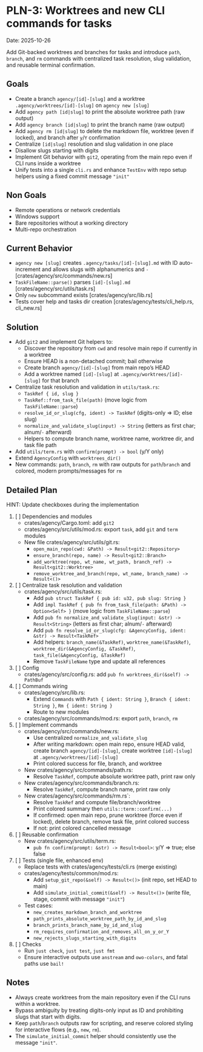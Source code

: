 # PLN-3: Worktrees and new CLI commands for tasks

Date: 2025-10-26

Add Git-backed worktrees and branches for tasks and introduce `path`, `branch`, and `rm` commands with centralized task resolution, slug validation, and reusable terminal confirmation.

## Goals

- Create a branch `agency/[id]-[slug]` and a worktree `.agency/worktrees/[id]-[slug]` on `agency new [slug]`
- Add `agency path [id|slug]` to print the absolute worktree path (raw output)
- Add `agency branch [id|slug]` to print the branch name (raw output)
- Add `agency rm [id|slug]` to delete the markdown file, worktree (even if locked), and branch after `y`/`Y` confirmation
- Centralize `[id|slug]` resolution and slug validation in one place
- Disallow slugs starting with digits
- Implement Git behavior with `git2`, operating from the main repo even if CLI runs inside a worktree
- Unify tests into a single `cli.rs` and enhance `TestEnv` with repo setup helpers using a fixed commit message `"init"`

## Non Goals

- Remote operations or network credentials
- Windows support
- Bare repositories without a working directory
- Multi-repo orchestration

## Current Behavior

- `agency new [slug]` creates `.agency/tasks/[id]-[slug].md` with ID auto-increment and allows slugs with alphanumerics and `-` [crates/agency/src/commands/new.rs]
- `TaskFileName::parse()` parses `[id]-[slug].md` [crates/agency/src/utils/task.rs]
- Only `new` subcommand exists [crates/agency/src/lib.rs]
- Tests cover help and tasks dir creation [crates/agency/tests/cli_help.rs, cli_new.rs]

## Solution

- Add `git2` and implement Git helpers to:
  - Discover the repository from `cwd` and resolve main repo if currently in a worktree
  - Ensure HEAD is a non-detached commit; bail otherwise
  - Create branch `agency/[id]-[slug]` from main repo’s HEAD
  - Add a worktree named `[id]-[slug]` at `.agency/worktrees/[id]-[slug]` for that branch
- Centralize task resolution and validation in `utils/task.rs`:
  - `TaskRef { id, slug }`
  - `TaskRef::from_task_file(path)` (move logic from `TaskFileName::parse`)
  - `resolve_id_or_slug(cfg, ident) -> TaskRef` (digits-only => ID; else slug)
  - `normalize_and_validate_slug(input) -> String` (letters as first char; alnum/`-` afterward)
  - Helpers to compute branch name, worktree name, worktree dir, and task file path
- Add `utils/term.rs` with `confirm(prompt) -> bool` (y/Y only)
- Extend `AgencyConfig` with `worktrees_dir()`
- New commands: `path`, `branch`, `rm` with raw outputs for `path`/`branch` and colored, modern prompts/messages for `rm`

## Detailed Plan

HINT: Update checkboxes during the implementation

1. [ ] Dependencies and modules
   - crates/agency/Cargo.toml: add `git2`
   - crates/agency/src/utils/mod.rs: export `task`, add `git` and `term` modules
   - New file crates/agency/src/utils/git.rs:
     - `open_main_repo(cwd: &Path) -> Result<git2::Repository>`
     - `ensure_branch(repo, name) -> Result<git2::Branch>`
     - `add_worktree(repo, wt_name, wt_path, branch_ref) -> Result<git2::Worktree>`
     - `remove_worktree_and_branch(repo, wt_name, branch_name) -> Result<()>`
2. [ ] Centralize task resolution and validation
   - crates/agency/src/utils/task.rs:
     - Add `pub struct TaskRef { pub id: u32, pub slug: String }`
     - Add `impl TaskRef { pub fn from_task_file(path: &Path) -> Option<Self> }` (move logic from `TaskFileName::parse`)
     - Add `pub fn normalize_and_validate_slug(input: &str) -> Result<String>` (letters as first char; alnum/`-` afterward)
     - Add `pub fn resolve_id_or_slug(cfg: &AgencyConfig, ident: &str) -> Result<TaskRef>`
     - Add helpers: `branch_name(&TaskRef)`, `worktree_name(&TaskRef)`, `worktree_dir(&AgencyConfig, &TaskRef)`, `task_file(&AgencyConfig, &TaskRef)`
     - Remove `TaskFileName` type and update all references
3. [ ] Config
   - crates/agency/src/config.rs: add `pub fn worktrees_dir(&self) -> PathBuf`
4. [ ] Commands wiring
   - crates/agency/src/lib.rs:
     - Extend `Commands` with `Path { ident: String }`, `Branch { ident: String }`, `Rm { ident: String }`
     - Route to new modules
   - crates/agency/src/commands/mod.rs: export `path`, `branch`, `rm`
5. [ ] Implement commands
   - crates/agency/src/commands/new.rs:
     - Use centralized `normalize_and_validate_slug`
     - After writing markdown: open main repo, ensure HEAD valid, create branch `agency/[id]-[slug]`, create worktree `[id]-[slug]` at `.agency/worktrees/[id]-[slug]`
     - Print colored success for file, branch, and worktree
   - New crates/agency/src/commands/path.rs:
     - Resolve `TaskRef`, compute absolute worktree path, print raw only
   - New crates/agency/src/commands/branch.rs:
     - Resolve `TaskRef`, compute branch name, print raw only
   - New crates/agency/src/commands/rm.rs`:
     - Resolve `TaskRef` and compute file/branch/worktree
     - Print colored summary then `utils::term::confirm(...)`
     - If confirmed: open main repo, prune worktree (force even if locked), delete branch, remove task file, print colored success
     - If not: print colored cancelled message
6. [ ] Reusable confirmation
   - New crates/agency/src/utils/term.rs:
     - `pub fn confirm(prompt: &str) -> Result<bool>`: y/Y => true; else false
7. [ ] Tests (single file, enhanced env)
   - Replace tests with crates/agency/tests/cli.rs (merge existing)
   - crates/agency/tests/common/mod.rs:
     - Add `setup_git_repo(&self) -> Result<()>` (init repo, set HEAD to main)
     - Add `simulate_initial_commit(&self) -> Result<()>` (write file, stage, commit with message `"init"`)
   - Test cases:
     - `new_creates_markdown_branch_and_worktree`
     - `path_prints_absolute_worktree_path_by_id_and_slug`
     - `branch_prints_branch_name_by_id_and_slug`
     - `rm_requires_confirmation_and_removes_all_on_y_or_Y`
     - `new_rejects_slugs_starting_with_digits`
8. [ ] Checks
   - Run `just check`, `just test`, `just fmt`
   - Ensure interactive outputs use `anstream` and `owo-colors`, and fatal paths use `bail!`

## Notes

- Always create worktrees from the main repository even if the CLI runs within a worktree.
- Bypass ambiguity by treating digits-only input as ID and prohibiting slugs that start with digits.
- Keep `path`/`branch` outputs raw for scripting, and reserve colored styling for interactive flows (e.g., `new`, `rm`).
- The `simulate_initial_commit` helper should consistently use the message `"init"`.